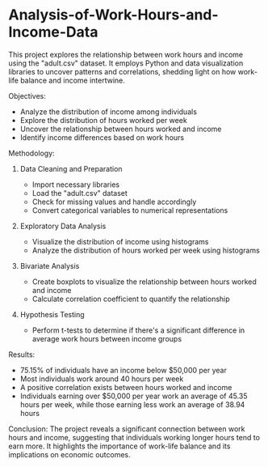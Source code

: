 # Analysis-of-Work-Hours-and-Income-Data

This project explores the relationship between work hours and income using the "adult.csv" dataset. It employs Python and data visualization libraries to uncover patterns and correlations, shedding light on how work-life balance and income intertwine.

Objectives:
- Analyze the distribution of income among individuals
- Explore the distribution of hours worked per week
- Uncover the relationship between hours worked and income
- Identify income differences based on work hours

Methodology:
1. Data Cleaning and Preparation
   - Import necessary libraries
   - Load the "adult.csv" dataset
   - Check for missing values and handle accordingly
   - Convert categorical variables to numerical representations

2. Exploratory Data Analysis
   - Visualize the distribution of income using histograms
   - Analyze the distribution of hours worked per week using histograms
  
3. Bivariate Analysis
   - Create boxplots to visualize the relationship between hours worked and income
   - Calculate correlation coefficient to quantify the relationship
  
4. Hypothesis Testing
   - Perform t-tests to determine if there's a significant difference in average work hours between income groups
  
Results:
- 75.15% of individuals have an income below $50,000 per year
- Most individuals work around 40 hours per week
- A positive correlation exists between hours worked and income
- Individuals earning over $50,000 per year work an average of 45.35 hours per week, while those earning less work an average of 38.94 hours

Conclusion:
The project reveals a significant connection between work hours and income, suggesting that individuals working longer hours tend to earn more. It highlights the importance of work-life balance and its implications on economic outcomes.
